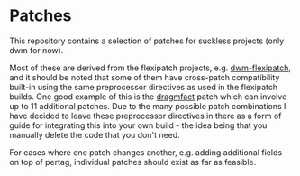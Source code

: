 # Patches
This repository contains a selection of patches for suckless projects (only dwm for now).

Most of these are derived from the flexipatch projects, e.g. [dwm-flexipatch](https://github.com/bakkeby/dwm-flexipatch), and it should be noted that some of them have cross-patch compatibility built-in using the same preprocessor directives as used in the flexipatch builds.
One good example of this is the [dragmfact](https://github.com/bakkeby/patches/blob/master/dwm/dwm-dragmfact-6.2.diff) patch which can involve up to 11 additional patches. Due to the many possible patch combinations I have decided to leave these preprocessor directives in there as a form of guide for integrating this into your own build - the idea being that you manually delete the code that you don't need.

For cases where one patch changes another, e.g. adding additional fields on top of pertag, individual patches should exist as far as feasible.
